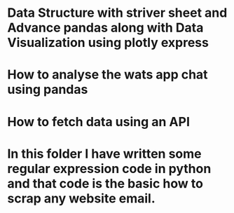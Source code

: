 # Data Structure with striver sheet and Advance pandas along with Data Visualization using plotly express
# How to analyse the wats app chat using pandas 
# How to fetch data using an API 

# In this folder I have written some regular expression code in python and that code is the basic how to scrap any website email.

